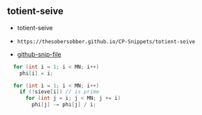 
## totient-seive

- totient-seive
- ```
  https://thesobersobber.github.io/CP-Snippets/totient-seive
  ```
- [github-snip-file](https://github.com/theSoberSobber/CP-Snippets/blob/main/snippets.json#L2022)

```cpp
  for (int i = 1; i < MN; i++)
    phi[i] = i;

  for (int i = 1; i < MN; i++)
    if (!sieve[i]) // is prime
      for (int j = i; j < MN; j += i)
        phi[j] -= phi[j] / i;

```

